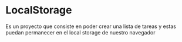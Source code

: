 # LocalStorage
Es un proyecto que consiste en poder crear una lista de tareas y estas puedan permanecer en el local storage de nuestro navegador
